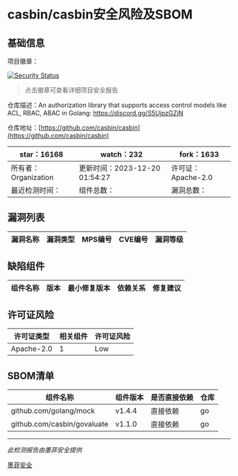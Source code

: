 # casbin/casbin安全风险及SBOM

## 基础信息

项目徽章：

[![Security Status](https://www.murphysec.com/platform3/v31/badge/1737175652619997184.svg)](https://www.murphysec.com/console/report/1737175652322201600/1737175652619997184)

> 点击徽章可查看详细项目安全报告

仓库描述：An authorization library that supports access control models like ACL, RBAC, ABAC in Golang: https://discord.gg/S5UjpzGZjN

仓库地址：[https://github.com/casbin/casbin](https://github.com/casbin/casbin)

| star：16168 | watch：232 | fork：1633 |
| ----------- | -------------- | ------------ |
| 所有者：Organization | 更新时间：2023-12-20 01:54:27 | 许可证：Apache-2.0 |
| 最近检测时间： | 组件总数： | 漏洞总数： |




## 漏洞列表

| 漏洞名称 | 漏洞类型 | MPS编号 | CVE编号 | 漏洞等级 |
| ------- | ------ | ------- | ------ | ----- |





## 缺陷组件

| 组件名称 | 版本 | 最小修复版本 | 依赖关系 | 修复建议 |
| -------- | ---- | ------------ | -------- | -------- |





## 许可证风险

| 许可证类型 | 相关组件 | 许可证风险 |
| ---------- | -------- | ---------- |
|Apache-2.0|1|Low|




## SBOM清单

| 组件名称 | 组件版本 | 是否直接依赖 | 仓库 |
| -------- | -------- | ------------ | ---- |
|github.com/golang/mock|v1.4.4|直接依赖|go|
|github.com/casbin/govaluate|v1.1.0|直接依赖|go|


------

*此检测报告由墨菲安全提供*

[墨菲安全](www.murphysec.com)
